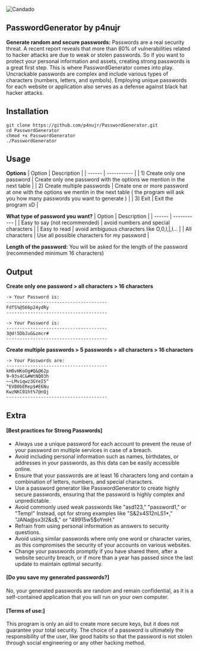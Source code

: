 ![Candado](https://encrypted-tbn0.gstatic.com/images?q=tbn:ANd9GcSobhvECowzgl_kkJrIm2cjKq0G8yoTlqOUZvQyE805KAvGhnkqIW9bpyoAiwcI62a7VsU&usqp=CAU)
## PasswordGenerator by p4nujr
**Generate random and secure passwords:**
Passwords are a real security threat. A recent report reveals that more than 80% of vulnerabilities related to hacker attacks are due to weak or stolen passwords. So if you want to protect your personal information and assets, creating strong passwords is a great first step. This is where PasswordGenerator comes into play. 
Uncrackable passwords are complex and include various types of characters (numbers, letters, and symbols). Employing unique passwords for each website or application also serves as a defense against black hat hacker attacks.

## Installation
```
git clone https://github.com/p4nujr/PasswordGenerator.git
cd PasswordGenerator
chmod +x PasswordGenerator
./PasswordGenerator
```
## Usage

**Options**
| Option | Description |
| ------ | ----------- |
| 1) Create only one password |  Create only one password with the options we mention in the next table |
| 2) Create multiple passwords | Create one or more password at one with the options we mentin in the next table ( the program will ask you how many passwords you want to generate ) |
| 3) Exit | Exit the program xD |

**What type of password you want?**
| Option | Description |
| ------ | ----------- |
| Easy to say (not recommended) | avoid numbers and special characters |
| Easy to read | avoid ambiguous characters like O,0,l,|,I... |
| All characters | Use all possible characters for my password |

**Length of the password:**
You will be asked for the length of the password (recommended minimum 16 characters)


## Output

**Create only one password > all characters > 16 characters**
```
-> Your Password is:
--------------------------------------
FdfS%@566p24ydRy
--------------------------------------
```
```
-> Your Password is:
--------------------------------------
3@d!5DbJuG&zmcr#
--------------------------------------
```
**Create multiple passwords > 5 passwords > all characters > 16 characters**
```
-> Your Passwords are:
--------------------------------------
kH0vHKoOg#Q&@62p
9~93s4C&#WtNQ03h
~~LMviqwz3GYeI5^
^EVB0bERep$#E6Nu
KwzNKC01ht%7@nQj
--------------------------------------
```

## Extra
#### [Best practices for Strong Passwords]
- Always use a unique password for each account to prevent the reuse of your password on multiple services in case of a breach.
- Avoid including personal information such as names, birthdates, or addresses in your passwords, as this data can be easily accessible online.
- Ensure that your passwords are at least 16 characters long and contain a combination of letters, numbers, and special characters.
- Use a password generator like PasswordGenerator to create highly secure passwords, ensuring that the password is highly complex and unpredictable.
- Avoid commonly used weak passwords like "asd123," "password1," or "Temp!" Instead, opt for strong examples like "S&2x4S12nLS1*," "JANa@sx3l2&s$," or "49915w5$oYmH."
- Refrain from using personal information as answers to security questions.
- Avoid using similar passwords where only one word or character varies, as this compromises the security of your accounts on various websites.
- Change your passwords promptly if you have shared them, after a website security breach, or if more than a year has passed since the last update to maintain optimal security.

#### [Do you save my generated passwords?]
No, your generated passwords are random and remain confidential, as it is a self-contained application that you will run on your own computer.

#### [Terms of use:]
This program is only an aid to create more secure keys, but it does not guarantee your total security. The choice of a password is ultimately the responsibility of the user, like good habits so that the password is not stolen through social engineering or any other hacking method.
